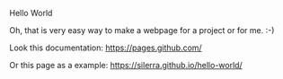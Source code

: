 Hello World

Oh, that is very easy way to make a webpage for a project or for me. :-)

Look this documentation: https://pages.github.com/

Or this page as a example: https://silerra.github.io/hello-world/
